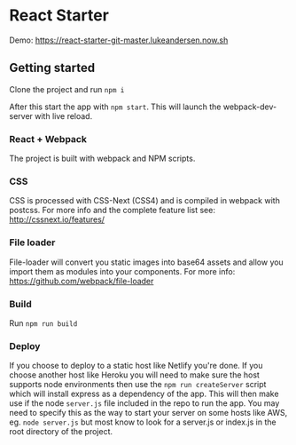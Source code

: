 # React Starter

Demo: https://react-starter-git-master.lukeandersen.now.sh

## Getting started

Clone the project and run `npm i`

After this start the app with `npm start`. This will launch the webpack-dev-server with live reload.

### React + Webpack

The project is built with webpack and NPM scripts.

### CSS

CSS is processed with CSS-Next (CSS4) and is compiled in webpack with postcss.
For more info and the complete feature list see: http://cssnext.io/features/

### File loader

File-loader will convert you static images into base64 assets and allow you import them as modules into your components.
For more info: https://github.com/webpack/file-loader

### Build

Run `npm run build`

### Deploy

If you choose to deploy to a static host like Netlify you're done. If you choose another host like Heroku you will need to make sure the host supports node environments then use the `npm run createServer` script which will install express as a dependency of the app. This will then make use if the node `server.js` file included in the repo to run the app. You may need to specify this as the way to start your server on some hosts like AWS, eg. `node server.js` but most know to look for a server.js or index.js in the root directory of the project.
